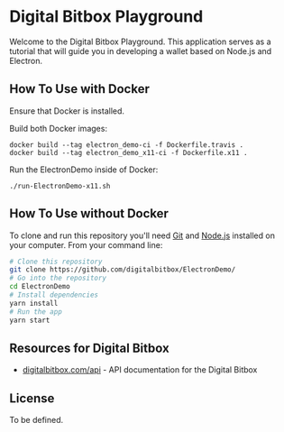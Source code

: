 # Digital Bitbox Playground

Welcome to the Digital Bitbox Playground. This application serves as a tutorial that will guide you in developing a wallet based on Node.js and Electron.

## How To Use with Docker

Ensure that Docker is installed.

Build both Docker images:
```
docker build --tag electron_demo-ci -f Dockerfile.travis .
docker build --tag electron_demo_x11-ci -f Dockerfile.x11 .
```

Run the ElectronDemo inside of Docker:
```
./run-ElectronDemo-x11.sh
```

## How To Use without Docker

To clone and run this repository you'll need [Git](https://git-scm.com) and [Node.js](https://nodejs.org/en/download/) installed on your computer. From your command line:

```bash
# Clone this repository
git clone https://github.com/digitalbitbox/ElectronDemo/
# Go into the repository
cd ElectronDemo
# Install dependencies
yarn install
# Run the app
yarn start
```

## Resources for Digital Bitbox

- [digitalbitbox.com/api](https://digitalbitbox.com/api) - API documentation for the Digital Bitbox

## License

To be defined.
